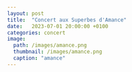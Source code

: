 ```yaml
---
layout: post
title:  "Concert aux Superbes d'Amance"
date:   2023-07-01 20:00:00 +0100
categories: concert
image: 
  path: /images/amance.png
  thumbnail: /images/amance.png
  caption: "amance"
---
```


